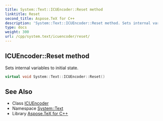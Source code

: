 ```yaml
---
title: System::Text::ICUEncoder::Reset method
linktitle: Reset
second_title: Aspose.TeX for C++
description: 'System::Text::ICUEncoder::Reset method. Sets internal variables to initial state in C++.'
type: docs
weight: 300
url: /cpp/system.text/icuencoder/reset/
---
```

## ICUEncoder::Reset method


Sets internal variables to initial state.

```cpp
virtual void System::Text::ICUEncoder::Reset()
```

## See Also

* Class [ICUEncoder](../)
* Namespace [System::Text](../../)
* Library [Aspose.TeX for C++](../../../)
